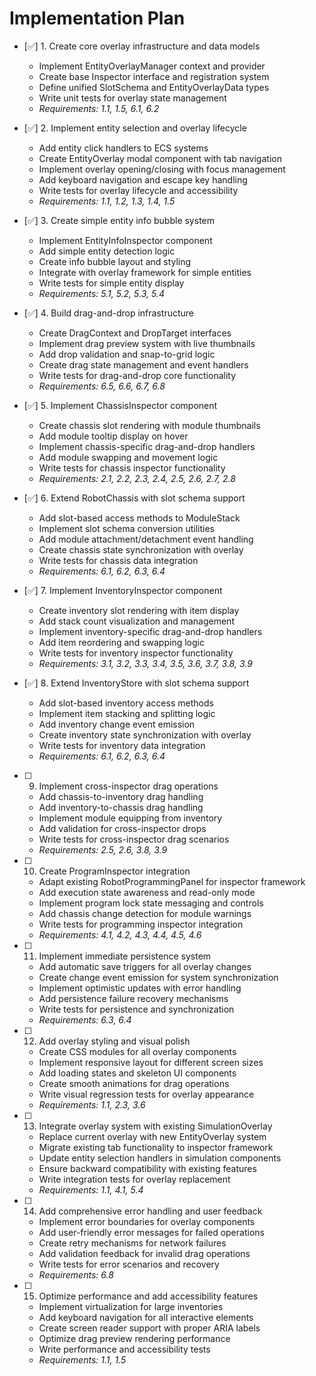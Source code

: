 # Implementation Plan

- [✅] 1. Create core overlay infrastructure and data models
  - Implement EntityOverlayManager context and provider
  - Create base Inspector interface and registration system
  - Define unified SlotSchema and EntityOverlayData types
  - Write unit tests for overlay state management
  - _Requirements: 1.1, 1.5, 6.1, 6.2_

- [✅] 2. Implement entity selection and overlay lifecycle
  - Add entity click handlers to ECS systems
  - Create EntityOverlay modal component with tab navigation
  - Implement overlay opening/closing with focus management
  - Add keyboard navigation and escape key handling
  - Write tests for overlay lifecycle and accessibility
  - _Requirements: 1.1, 1.2, 1.3, 1.4, 1.5_

- [✅] 3. Create simple entity info bubble system
  - Implement EntityInfoInspector component
  - Add simple entity detection logic
  - Create info bubble layout and styling
  - Integrate with overlay framework for simple entities
  - Write tests for simple entity display
  - _Requirements: 5.1, 5.2, 5.3, 5.4_

- [✅] 4. Build drag-and-drop infrastructure
  - Create DragContext and DropTarget interfaces
  - Implement drag preview system with live thumbnails
  - Add drop validation and snap-to-grid logic
  - Create drag state management and event handlers
  - Write tests for drag-and-drop core functionality
  - _Requirements: 6.5, 6.6, 6.7, 6.8_

- [✅] 5. Implement ChassisInspector component
  - Create chassis slot rendering with module thumbnails
  - Add module tooltip display on hover
  - Implement chassis-specific drag-and-drop handlers
  - Add module swapping and movement logic
  - Write tests for chassis inspector functionality
  - _Requirements: 2.1, 2.2, 2.3, 2.4, 2.5, 2.6, 2.7, 2.8_

- [✅] 6. Extend RobotChassis with slot schema support
  - Add slot-based access methods to ModuleStack
  - Implement slot schema conversion utilities
  - Add module attachment/detachment event handling
  - Create chassis state synchronization with overlay
  - Write tests for chassis data integration
  - _Requirements: 6.1, 6.2, 6.3, 6.4_

- [✅] 7. Implement InventoryInspector component
  - Create inventory slot rendering with item display
  - Add stack count visualization and management
  - Implement inventory-specific drag-and-drop handlers
  - Add item reordering and swapping logic
  - Write tests for inventory inspector functionality
  - _Requirements: 3.1, 3.2, 3.3, 3.4, 3.5, 3.6, 3.7, 3.8, 3.9_

- [✅] 8. Extend InventoryStore with slot schema support
  - Add slot-based inventory access methods
  - Implement item stacking and splitting logic
  - Add inventory change event emission
  - Create inventory state synchronization with overlay
  - Write tests for inventory data integration
  - _Requirements: 6.1, 6.2, 6.3, 6.4_

- [ ] 9. Implement cross-inspector drag operations
  - Add chassis-to-inventory drag handling
  - Add inventory-to-chassis drag handling
  - Implement module equipping from inventory
  - Add validation for cross-inspector drops
  - Write tests for cross-inspector drag scenarios
  - _Requirements: 2.5, 2.6, 3.8, 3.9_

- [ ] 10. Create ProgramInspector integration
  - Adapt existing RobotProgrammingPanel for inspector framework
  - Add execution state awareness and read-only mode
  - Implement program lock state messaging and controls
  - Add chassis change detection for module warnings
  - Write tests for programming inspector integration
  - _Requirements: 4.1, 4.2, 4.3, 4.4, 4.5, 4.6_

- [ ] 11. Implement immediate persistence system
  - Add automatic save triggers for all overlay changes
  - Create change event emission for system synchronization
  - Implement optimistic updates with error handling
  - Add persistence failure recovery mechanisms
  - Write tests for persistence and synchronization
  - _Requirements: 6.3, 6.4_

- [ ] 12. Add overlay styling and visual polish
  - Create CSS modules for all overlay components
  - Implement responsive layout for different screen sizes
  - Add loading states and skeleton UI components
  - Create smooth animations for drag operations
  - Write visual regression tests for overlay appearance
  - _Requirements: 1.1, 2.3, 3.6_

- [ ] 13. Integrate overlay system with existing SimulationOverlay
  - Replace current overlay with new EntityOverlay system
  - Migrate existing tab functionality to inspector framework
  - Update entity selection handlers in simulation components
  - Ensure backward compatibility with existing features
  - Write integration tests for overlay replacement
  - _Requirements: 1.1, 4.1, 5.4_

- [ ] 14. Add comprehensive error handling and user feedback
  - Implement error boundaries for overlay components
  - Add user-friendly error messages for failed operations
  - Create retry mechanisms for network failures
  - Add validation feedback for invalid drag operations
  - Write tests for error scenarios and recovery
  - _Requirements: 6.8_

- [ ] 15. Optimize performance and add accessibility features
  - Implement virtualization for large inventories
  - Add keyboard navigation for all interactive elements
  - Create screen reader support with proper ARIA labels
  - Optimize drag preview rendering performance
  - Write performance and accessibility tests
  - _Requirements: 1.1, 1.5_